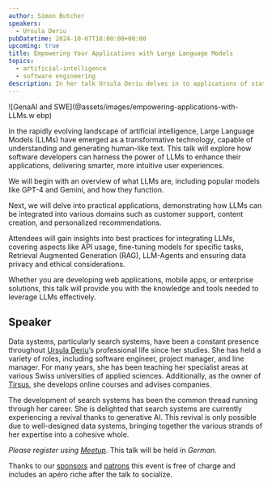 ```yaml
---
author: Simon Butcher
speakers:
  - Ursula Deriu
pubDatetime: 2024-10-07T18:00:00+00:00
upcoming: true
title: Empowering Your Applications with Large Language Models
topics:
  - artificial-intelligence
  - software engineering
description: In her talk Ursula Deriu delves in to applications of state of the language learning models (LLMs) in to real world applications.
---
```


![GenaAI and SWE](@assets/images/empowering-applications-with-LLMs.w ebp)

In the rapidly evolving landscape of artificial intelligence, Large Language Models (LLMs) have emerged as a transformative technology, capable of understanding and generating human-like text. This talk will explore how software developers can harness the power of LLMs to enhance their applications, delivering smarter, more intuitive user experiences.

We will begin with an overview of what LLMs are, including popular models like GPT-4 and Gemini, and how they function.

Next, we will delve into practical applications, demonstrating how LLMs can be integrated into various domains such as customer support, content creation, and personalized recommendations.

Attendees will gain insights into best practices for integrating LLMs, covering aspects like API usage, fine-tuning models for specific tasks, Retrieval Augmented Generation (RAG), LLM-Agents and ensuring data privacy and ethical considerations.

Whether you are developing web applications, mobile apps, or enterprise solutions, this talk will provide you with the knowledge and tools needed to leverage LLMs effectively.

## Speaker

Data systems, particularly search systems, have been a constant presence throughout [Ursula Deriu](https://www.linkedin.com/in/ursuladeriu/)’s professional life since her studies. She has held a variety of roles, including software engineer, project manager, and line manager. For many years, she has been teaching her specialist areas at various Swiss universities of applied sciences. Additionally, as the owner of [Tirsus](http://www.tirsus.com), she develops online courses and advises companies.

The development of search systems has been the common thread running through her career. She is delighted that search systems are currently experiencing a revival thanks to generative AI. This revival is only possible due to well-designed data systems, bringing together the various strands of her expertise into a cohesive whole.

_Please register using [Meetup](https://www.meetup.com/guild42ch/events/303320520/)_. This talk will be held in _German_.

Thanks to our [sponsors](../../sponsors/) and [patrons](../../patrons/) this event is free of charge and includes an apéro riche after the talk to socialize.

